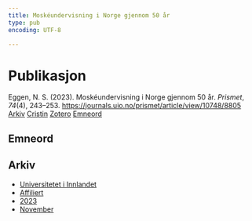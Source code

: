 ```yaml
---
title: Moskéundervisning i Norge gjennom 50 år
type: pub
encoding: UTF-8

---
```

<h1>Publikasjon</h1>
<article id="csl-bib-container-S6H5639V" class="csl-bib-container">
  <div class="csl-bib-body"> <div class="csl-entry">Eggen, N. S. (2023). Moskéundervisning i Norge gjennom 50 år. <i>Prismet</i>, <i>74</i>(4), 243–253. <a href="https://journals.uio.no/prismet/article/view/10748/8805">https://journals.uio.no/prismet/article/view/10748/8805</a></div> </div>
  <div class="csl-bib-buttons">
    <a href="#taxonomy-article-S6H5639V" alt="archive" class="csl-bib-button">Arkiv</a>
    <a href="https://app.cristin.no/results/show.jsf?id=2206997" alt="Cristin" class="csl-bib-button">Cristin</a>
    <a href="http://zotero.org/groups/5881554/items/S6H5639V" alt="Zotero" class="csl-bib-button">Zotero</a>
    <a href="#keywords-article-S6H5639V" alt="keywords" class="csl-bib-button">Emneord</a>
  </div>
  <div id="csl-bib-meta-container-S6H5639V"></div>
</article>
<div id="csl-bib-meta-S6H5639V" class="csl-bib-meta">
  <article id="keywords-article-S6H5639V" class="keywords-article">
    <h1>Emneord</h1>
    
  </article>
  <article id="taxonomy-article-S6H5639V" class="taxonomy-article">
    <h1>Arkiv</h1>
    <ul>
      <li><a href="{{< params subfolder >}}nn/archive/?key=3DCRN523">Universitetet i Innlandet</a></li>
      <li><a href="{{< params subfolder >}}nn/archive/?key=II9RDAME">Affiliert</a></li>
      <li><a href="{{< params subfolder >}}nn/archive/?key=3TJDYZJS">2023</a></li>
      <li><a href="{{< params subfolder >}}nn/archive/?key=6AYQTUK4">November</a></li>
    </ul>
  </article>
</div>
